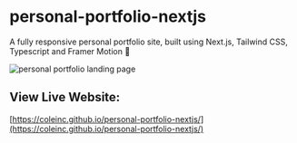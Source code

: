 # personal-portfolio-nextjs

A fully responsive personal portfolio site, built using Next.js, Tailwind CSS, Typescript and Framer Motion 🌱

![personal portfolio landing page](https://drive.google.com/uc?export=view&id=1UqvYYE24xjpC3ibGj9gT6BjyUg_seUL3)

## View Live Website:

[https://coleinc.github.io/personal-portfolio-nextjs/](https://coleinc.github.io/personal-portfolio-nextjs/)
